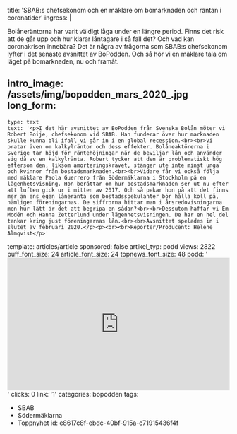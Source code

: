 title: 'SBAB:s chefsekonom och en mäklare om bomarknaden och räntan i coronatider'
ingress: |
  <p>Bolåneräntorna har varit väldigt låga under en längre period. Finns det risk att de går upp och hur klarar låntagare i så fall det? Och vad kan coronakrisen innebära? Det är några av frågorna som SBAB:s chefsekonom lyfter i det senaste avsnittet av BoPodden. Och så hör vi en mäklare tala om läget på bomarknaden, nu och framåt.<span></span>
  </p>
  
intro_image: /assets/img/bopodden_mars_2020_.jpg
long_form:
  -
    type: text
    text: '<p>I det här avsnittet av BoPodden från Svenska Bolån möter vi Robert Boije, chefsekonom vid SBAB. Han funderar över hur marknaden skulle kunna bli ifall vi går in i en global recession.<br><br>Vi pratar även om kalkylräntor och dess effekter. Bolåneaktörerna i Sverige tar höjd för räntehöjningar när de beviljar lån och använder sig då av en kalkylränta. Robert tycker att den är problematiskt hög eftersom den, liksom amorteringskravet, stänger ute inte minst unga och kvinnor från bostadsmarknaden.<br><br>Vidare får vi också följa med mäklare Paola Guerrero från Södermäklarna i Stockholm på en lägenhetsvisning. Hon berättar om hur bostadsmarknaden ser ut nu efter att luften gick ur i mitten av 2017. Och så pekar hon på att det finns mer än ens egen låneränta som bostadsspekulanter bör hålla koll på, nämligen föreningarnas. De siffrorna hittar man i årsredovisningarna men hur lätt är det att begripa en sådan?<br><br>Dessutom haffar vi Em Modén och Hanna Zetterlund under lägenhetsvisningen. De har en hel del tankar kring just föreningarnas lån.<br><br>Avsnittet spelades in i slutet av februari 2020.</p><p><br><br>Reporter/Producent: Helene Almqvist</p>'
template: articles/article
sponsored: false
artikel_typ: podd
views: 2822
puff_font_size: 24
article_font_size: 24
topnews_font_size: 48
podd: '<iframe width="100%" height="300" scrolling="no" frameborder="no" allow="autoplay" src="https://w.soundcloud.com/player/?url=https%3A//api.soundcloud.com/tracks/783741325&color=%23ff5500&auto_play=false&hide_related=false&show_comments=true&show_user=true&show_reposts=false&show_teaser=true&visual=true"></iframe>'
clicks: 0
link: '1'
categories: bopodden
tags:
  - SBAB
  - Södermäklarna
  - Toppnyhet
id: e8617c8f-ebdc-40bf-915a-c71915436f4f
